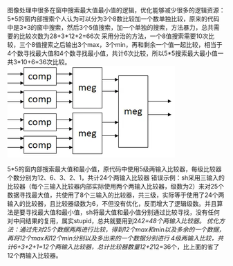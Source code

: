 图像处理中很多在窗中搜索最大值最小值的逻辑，优化能够减少很多的逻辑资源：
5\*5的窗内部搜索个人认为可以分为3个8数比较加一个数单独比较，原来的代码中是3\*3的窗中搜索，然后3个5值搜索，加一个单独的搜索，方法暴力，总共需要的比较次数为28+3\*12+2=66次
采用分治的方法，一个8值搜索需要10次比较，三个8值搜索之后输出3个max，3个min，再和剩余一个值一起比较，相当于4个数寻找最大值和4个数寻找最小值，共计6次比较，所以5*5搜索最大最小值一共3\*10+6=36次比较。
![](在5-5窗中搜索最大值和最小值.assets\23495115-09aa48b0b2776cd3.png)


5\*5的窗内部搜索最大值和最小值，原代码中使用5级两输入比较器，每级比较器个数分别为12、6、3、2、1，共计24个两输入比较器
错误示例：sh采用三输入的比较器（每个三输入比较器内部实际使用两个两输入比较器，级数为2）来对25个数据寻找最大值，共使用了8个三输入的比较器，共三级，实际等于使用了24个两输入的比较器，且比较器级数为6，不但没有优化，反而增大了逻辑级数。并且算法是要寻找最大值和最小值，sh将最大值和最小值分别通过比较寻找，没有任何对中间结果的复用，属实stupid，总共就要用到24*2=48个两输入比较器。
优化方法：通过先对25个数据两两进行比较，得到12个max和min以及多余的一个数据，再将12个max和12个min分别以及多出来的一个数据分别进行 4级两输入比较，共计6+3+2+1=12个两输入比较器，总计比较器数量12+2*12=36个，比上面的省了12个两输入比较器。
